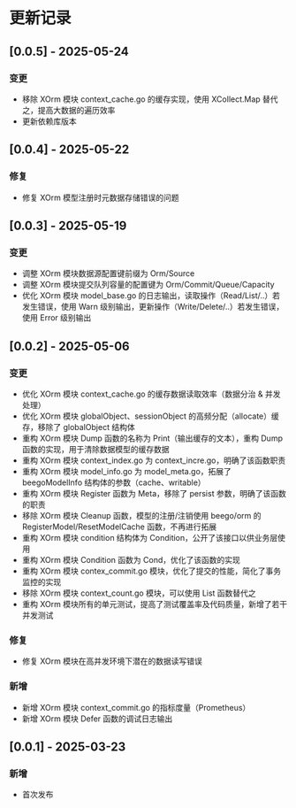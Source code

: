 # 更新记录

## [0.0.5] - 2025-05-24
### 变更
- 移除 XOrm 模块 context_cache.go 的缓存实现，使用 XCollect.Map 替代之，提高大数据的遍历效率
- 更新依赖库版本

## [0.0.4] - 2025-05-22
### 修复
- 修复 XOrm 模型注册时元数据存储错误的问题

## [0.0.3] - 2025-05-19
### 变更
- 调整 XOrm 模块数据源配置键前缀为 Orm/Source
- 调整 XOrm 模块提交队列容量的配置键为 Orm/Commit/Queue/Capacity
- 优化 XOrm 模块 model_base.go 的日志输出，读取操作（Read/List/..）若发生错误，使用 Warn 级别输出，更新操作（Write/Delete/..）若发生错误，使用 Error 级别输出

## [0.0.2] - 2025-05-06
### 变更
- 优化 XOrm 模块 context_cache.go 的缓存数据读取效率（数据分治 & 并发处理）
- 优化 XOrm 模块 globalObject、sessionObject 的高频分配（allocate）缓存，移除了 globalObject 结构体
- 重构 XOrm 模块 Dump 函数的名称为 Print（输出缓存的文本），重构 Dump 函数的实现，用于清除数据模型的缓存数据
- 重构 XOrm 模块 context_index.go 为 context_incre.go，明确了该函数职责
- 重构 XOrm 模块 model_info.go 为 model_meta.go，拓展了 beegoModelInfo 结构体的参数（cache、writable）
- 重构 XOrm 模块 Register 函数为 Meta，移除了 persist 参数，明确了该函数的职责
- 移除 XOrm 模块 Cleanup 函数，模型的注册/注销使用 beego/orm 的 RegisterModel/ResetModelCache 函数，不再进行拓展
- 重构 XOrm 模块 condition 结构体为 Condition，公开了该接口以供业务层使用
- 重构 XOrm 模块 Condition 函数为 Cond，优化了该函数的实现
- 重构 XOrm 模块 contex_commit.go 模块，优化了提交的性能，简化了事务监控的实现
- 移除 XOrm 模块 context_count.go 模块，可以使用 List 函数替代之
- 重构 XOrm 模块所有的单元测试，提高了测试覆盖率及代码质量，新增了若干并发测试

### 修复
- 修复 XOrm 模块在高并发环境下潜在的数据读写错误

### 新增
- 新增 XOrm 模块 context_commit.go 的指标度量（Prometheus）
- 新增 XOrm 模块 Defer 函数的调试日志输出

## [0.0.1] - 2025-03-23
### 新增
- 首次发布
